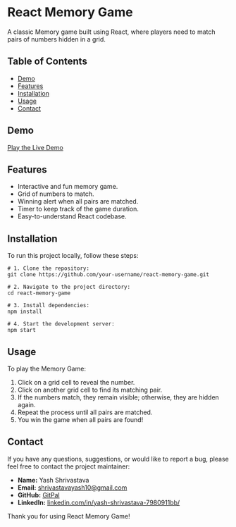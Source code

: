 # React Memory Game

A classic Memory game built using React, where players need to match pairs of numbers hidden in a grid.

## Table of Contents

- [Demo](#demo)
- [Features](#features)
- [Installation](#installation)
- [Usage](#usage)
- [Contact](#contact)

## Demo

[Play the Live Demo](https://yashshrivastava10.github.io/memoryGame/) <!-- Replace with a live demo link -->

## Features

- Interactive and fun memory game.
- Grid of numbers to match.
- Winning alert when all pairs are matched.
- Timer to keep track of the game duration.
- Easy-to-understand React codebase.

## Installation

To run this project locally, follow these steps:

```
# 1. Clone the repository:
git clone https://github.com/your-username/react-memory-game.git

# 2. Navigate to the project directory:
cd react-memory-game

# 3. Install dependencies:
npm install

# 4. Start the development server:
npm start
```


## Usage

To play the Memory Game:

1. Click on a grid cell to reveal the number.
2. Click on another grid cell to find its matching pair.
3. If the numbers match, they remain visible; otherwise, they are hidden again.
4. Repeat the process until all pairs are matched.
5. You win the game when all pairs are found!


## Contact

If you have any questions, suggestions, or would like to report a bug, please feel free to contact the project maintainer:

- **Name:** Yash Shrivastava
- **Email:** [shrivastavayash10@gmail.com](shrivastavayash10@gmail.com)
- **GitHub:** [GitPal](https://github.com/YashShrivastava10)
- **LinkedIn:** [linkedin.com/in/yash-shrivastava-7980911bb/](https://www.linkedin.com/in/yash-shrivastava-7980911bb/)

Thank you for using React Memory Game!
